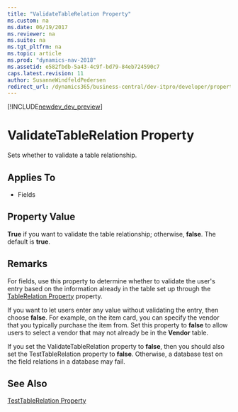 ```yaml
---
title: "ValidateTableRelation Property"
ms.custom: na
ms.date: 06/19/2017
ms.reviewer: na
ms.suite: na
ms.tgt_pltfrm: na
ms.topic: article
ms.prod: "dynamics-nav-2018"
ms.assetid: e582fbdb-5a43-4c9f-bd79-84eb724590c7
caps.latest.revision: 11
author: SusanneWindfeldPedersen
redirect_url: /dynamics365/business-central/dev-itpro/developer/properties/devenv-properties
---
```


[!INCLUDE[newdev_dev_preview](../includes/newdev_dev_preview.md)]

# ValidateTableRelation Property
Sets whether to validate a table relationship.  
  
## Applies To  
  
-   Fields  
  
## Property Value  
 **True** if you want to validate the table relationship; otherwise, **false**. The default is **true**.  
  
## Remarks  
 For fields, use this property to determine whether to validate the user's entry based on the information already in the table set up through the [TableRelation Property](devenv-tablerelation-property.md) property.  
  
 If you want to let users enter any value without validating the entry, then choose **false**. For example, on the item card, you can specify the vendor that you typically purchase the item from. Set this property to **false** to allow users to select a vendor that may not already be in the **Vendor** table.  
  
 If you set the ValidateTableRelation property to **false**, then you should also set the TestTableRelation property to **false**. Otherwise, a database test on the field relations in a database may fail.  
  
## See Also  
 [TestTableRelation Property](devenv-testtablerelation-property.md)